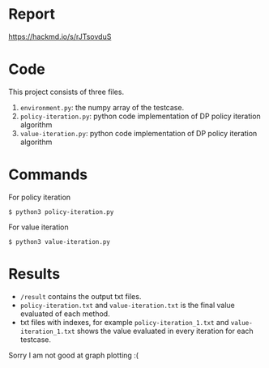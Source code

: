 # Report
https://hackmd.io/s/rJTsovduS

# Code
This project consists of three files. 
1. `environment.py`: the numpy array of the testcase.
2. `policy-iteration.py`: python code implementation of DP policy iteration algorithm
3. `value-iteration.py`: python code implementation of DP policy iteration algorithm

# Commands
For policy iteration
```
$ python3 policy-iteration.py
```
For value iteration
```
$ python3 value-iteration.py
```

# Results
- `/result` contains the output txt files.
- `policy-iteration.txt` and `value-iteration.txt` is the final value evaluated of each method.
- txt files with indexes, for example `policy-iteration_1.txt` and `value-iteration_1.txt` shows the value evaluated in every iteration for each testcase.

Sorry I am not good at graph plotting :(
